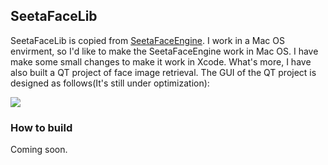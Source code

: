 ## SeetaFaceLib

SeetaFaceLib is copied from [SeetaFaceEngine](https://github.com/seetaface/SeetaFaceEngine). I work in a Mac OS envirment, so I'd like to make the SeetaFaceEngine work in Mac OS. I have make some small changes to make it work in Xcode. What's more, I have also built a QT project of face image retrieval. The GUI of the QT project is designed as follows(It's still under optimization):

![](http://i300.photobucket.com/albums/nn17/willard-yuan/qt_face_zpsrpgr7x1n.png)

### How to build

Coming soon.
